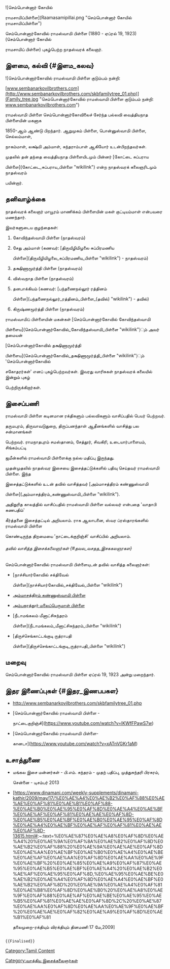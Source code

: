 ![செம்பொன்னார் கோயில்
ராமசாமிப்பிள்ளை](Raamasamipillai.png "செம்பொன்னார் கோயில் ராமசாமிப்பிள்ளை")
செம்பொன்னார்கோவில் ராமஸ்வாமி பிள்ளை (1880 - ஏப்ரல் 19, 1923) (செம்பொன்னார் கோயில்
ராமசாமிப் பிள்ளை) புகழ்பெற்ற நாதஸ்வரக் கலைஞர்.

## இளமை, கல்வி {#இளம_கலவ}

![செம்பொன்னார்கோவில் ராமஸ்வாமி பிள்ளை குடும்பம் நன்றி:
[www.sembanarkovilbrothers.com](http://www.sembanarkovilbrothers.com/skbfamilytree_01.php)](Family_tree.jpg "செம்பொன்னார்கோவில் ராமஸ்வாமி பிள்ளை குடும்பம் நன்றி: www.sembanarkovilbrothers.com")
ராமஸ்வாமி பிள்ளை செம்பொன்னார்கோவிலைச் சேர்ந்த பல்லவி வைத்தியநாத பிள்ளையின் மகனாக
1850-ஆம் ஆண்டு பிறந்தார். ஆறுமுகம் பிள்ளை, பொன்னுஸ்வாமி பிள்ளை, செல்லம்மாள்,
நாகம்மாள், லக்ஷ்மி அம்மாள், சுந்தராம்பாள் ஆகியோர் உடன்பிறந்தவர்கள்.

முதலில் தன் தந்தை வைத்தியநாத பிள்ளையிடமும் பின்னர் [கோட்டை சுப்பராய
பிள்ளை](கோட்டை_சுப்பராய_பிள்ளை "wikilink") என்ற நாதஸ்வரக் கலைஞரிடமும் நாதஸ்வரம்
பயின்றார்.

## தனிவாழ்க்கை

நாதஸ்வரக் கலைஞர் மாயூரம் மாணிக்கம் பிள்ளையின் மகள் குட்டியம்மாள் என்பவரை மணந்தார்.
இவர்களுடைய குழந்தைகள்:

1.  கோவிந்தஸ்வாமி பிள்ளை (நாதஸ்வரம்)
2.  சேது அம்மாள் (கணவர்: [திருவீழிமிழலை சுப்பிரமணிய
    பிள்ளை](திருவீழிமிழலை_சுப்பிரமணிய_பிள்ளை "wikilink") - நாதஸ்வரம்)
3.  தக்ஷிணாமூர்த்தி பிள்ளை (நாதஸ்வரம்)
4.  விஸ்வநாத பிள்ளை (நாதஸ்வரம்)
5.  தனபாக்கியம் (கணவர்: [பந்தணைநல்லூர் ரத்தினம்
    பிள்ளை](பந்தணைநல்லூர்_ரத்தினம்_பிள்ளை_(தவில்) "wikilink") - தவில்)
6.  கிருஷ்ணமூர்த்தி பிள்ளை (நாதஸ்வரம்)

ராமஸ்வாமிப் பிள்ளையின் மகன்கள் [செம்பொன்னார்கோவில் கோவிந்தஸ்வாமி
பிள்ளைய](செம்பொன்னார்கோவில்_கோவிந்தஸ்வாமி_பிள்ளை "wikilink")ும் அவர் தமையன்
[செம்பொன்னார்கோவில் தக்ஷிணாமூர்த்தி
பிள்ளைய](செம்பொன்னார்கோவில்_தக்ஷிணாமூர்த்தி_பிள்ளை "wikilink")ும் 'செம்பொன்னார்கோவில்
சகோதரர்கள்' எனப் புகழ்பெற்றவர்கள். இவரது வாரிசுகள் நாதஸ்வரக் கலையில் இன்றும் புகழ்
பெற்றிருக்கிறார்கள்.

## இசைப்பணி

ராமஸ்வாமி பிள்ளை கடினமான ரக்திகளும் பல்லவிகளும் வாசிப்பதில் பெயர் பெற்றவர்.
தருமபுரம், திருவாவடுதுறை, திருப்பனந்தாள் ஆதீனங்களில் வாசித்து பல சன்மானங்கள்
பெற்றவர். ராமநாதபுரம் சமஸ்தானம், சேத்தூர், சிவகிரி, உடையார்பாளையம், சிங்கம்பட்டி
ஜமீன்களில் ராமஸ்வாமி பிள்ளைக்கு நல்ல மதிப்பு இருந்தது.

முதன்முதலில் நாதஸ்வர இசையை இசைத்தட்டுக்களில் பதிவு செய்தவர் ராமஸ்வாமி பிள்ளை. இந்த
இசைத்தட்டுக்களில் உடன் தவில் வாசித்தவர் [அம்மாசத்திரம் கண்ணுஸ்வாமி
பிள்ளை](அம்மாசத்திரம்_கண்ணுஸ்வாமி_பிள்ளை "wikilink").

அதிதுரித காலத்தில் வாசிப்பதில் ராமஸ்வாமி பிள்ளை வல்லவர் என்பதை \'வாதாபி கணபதிம்'
கீர்த்தனை இசைத்தட்டில் அறியலாம். ராக ஆலாபனை, ஸ்வர ப்ரஸ்தாரங்களில் ராமஸ்வாமி பிள்ளை
கொண்டிருந்த திறமையை \'நாட்டைக்குறிஞ்சி' வாசிப்பில் அறியலாம்.

###### தவில் வாசித்த இசைக்கலைஞர்கள் {#தவல_வசதத_இசககலஞரகள}

செம்பொன்னார்கோவில் ராமஸ்வாமி பிள்ளையுடன் தவில் வாசித்த கலைஞர்கள்:

-   [நாச்சியார்கோவில் சக்திவேல்
    பிள்ளை](நாச்சியார்கோவில்_சக்திவேல்_பிள்ளை "wikilink")
-   [அம்மாசத்திரம் கண்ணுஸ்வாமி பிள்ளை](அம்மாசத்திரம்_கண்ணுஸ்வாமி_பிள்ளை "wikilink")
-   [அம்பகரத்தூர் மலைப்பெருமாள் பிள்ளை](காரைக்கால்_மலைப்பெருமாள்_பிள்ளை "wikilink")
-   [நீடாமங்கலம் மீனாட்சிசுந்தரம்
    பிள்ளை](நீடாமங்கலம்_மீனாட்சிசுந்தரம்_பிள்ளை "wikilink")
-   [திருச்செங்காட்டங்குடி ருத்ராபதி
    பிள்ளை](திருச்செங்காட்டங்குடி_ருத்ராபதி_பிள்ளை "wikilink")

## மறைவு

செம்பொன்னார்கோவில் ராமஸ்வாமி பிள்ளை ஏப்ரல் 19, 1923 அன்று மறைந்தார்.

## இதர இணைப்புகள் {#இதர_இணபபகள}

-   <http://www.sembanarkovilbrothers.com/skbfamilytree_01.php>
-   [செம்பொன்னார்கோவில் ராமஸ்வாமி பிள்ளை -
    நாட்டைகுறிஞ்சி](https://www.youtube.com/watch?v=lKWfFPawS7w)
-   [செம்பொன்னார்கோவில் ராமஸ்வாமி பிள்ளை-
    கானடா](https://www.youtube.com/watch?v=xATnVGKr1aM)

## உசாத்துணை

-   மங்கல இசை மன்னர்கள் - பி.எம். சுந்தரம் - முதற் பதிப்பு, முத்துசுந்தரி பிரசுரம்,
    சென்னை - டிசம்பர் 2013
-   \[<https://www.dinamani.com/weekly-supplements/dinamani-kathir/2009/may/17/%E0%AE%A4%E0%AE%B2%E0%AF%88%E0%AE%AE%E0%AF%81%E0%AE%B1%E0%AF%88-%E0%AE%B0%E0%AE%95%E0%AF%8D%E0%AE%A4%E0%AE%BF%E0%AE%AF%E0%AF%81%E0%AE%AE%E0%AF%8D-%E0%AE%B5%E0%AE%BF%E0%AE%B0%E0%AE%95%E0%AF%8D%E0%AE%A4%E0%AE%BF%E0%AE%AF%E0%AF%81%E0%AE%AE%E0%AF%8D-13615.html#>:\~:text=%E0%AE%87%E0%AE%A8%E0%AF%8D%E0%AE%A4%20%E0%AE%9A%E0%AF%8A%E0%AE%B2%E0%AF%8D%E0%AE%B2%E0%AF%88%20%E0%AE%9A%E0%AE%AE%E0%AF%8D%E0%AE%AA%E0%AE%BF%E0%AE%B0%E0%AE%A4%E0%AE%BE%E0%AE%AF%E0%AE%AA%E0%AF%8D%E0%AE%AA%E0%AE%9F%E0%AE%BF%20%E0%AE%85%E0%AE%A9%E0%AF%87%E0%AE%95%E0%AE%B5%E0%AE%BF%E0%AE%A4%20%E0%AE%B2%E0%AE%AF%E0%AE%95%E0%AF%8D,%E0%AE%95%E0%AE%BE%E0%AE%B2%E0%AE%A4%E0%AF%8D%E0%AE%A4%E0%AE%BF%E0%AE%B2%E0%AF%8D%20%E0%AE%9A%E0%AE%A4%E0%AF%81%E0%AE%B8%E0%AF%8D%E0%AE%B0%20%E0%AE%A8%E0%AE%9F%E0%AF%88%E0%AE%AF%E0%AE%BE%E0%AE%95%E0%AE%B5%E0%AF%81%E0%AE%AE%E0%AF%8D%2C%20%E0%AE%87%E0%AE%AA%E0%AF%8D%E0%AE%AA%E0%AE%9F%E0%AE%BF%20%E0%AE%AE%E0%AF%82%E0%AE%A9%E0%AF%8D%E0%AE%B1%E0%AF%81
    தலைமுறை-ரக்தியும் விரக்தியும் தினமணி 17 மே,2009\]

```{=mediawiki}
{{Finalised}}
```
[Category:Tamil Content](Category:Tamil_Content "wikilink")
[Category:வாத்திய இசைக்கலைஞர்கள்](Category:வாத்திய_இசைக்கலைஞர்கள் "wikilink")
